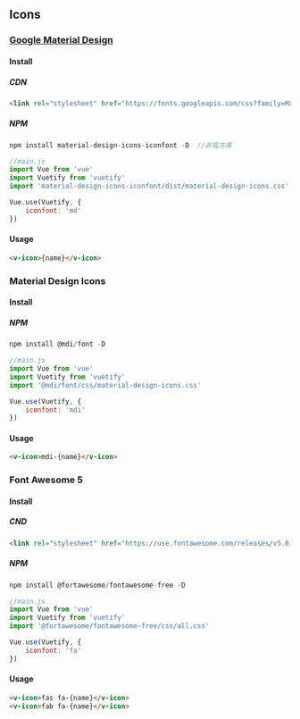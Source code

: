 ## Icons
### [Google Material Design](https://material.io/tools/icons/?style=baseline)
#### Install
##### CDN
```html
<link rel="stylesheet" href="https://fonts.googleapis.com/css?family=Material+Icons">
```
##### NPM
```js
npm install material-design-icons-iconfont -D  //非官方库

//main.js
import Vue from 'vue'
import Vuetify from 'vuetify'
import 'material-design-icons-iconfont/dist/material-design-icons.css'

Vue.use(Vuetify, {
    iconfont: 'md'
})
```
#### Usage
```html
<v-icon>{name}</v-icon>
```
### Material Design Icons
#### Install
##### NPM
```js
npm install @mdi/font -D

//main.js
import Vue from 'vue'
import Vuetify from 'vuetify'
import '@mdi/font/css/material-design-icons.css'

Vue.use(Vuetify, {
    iconfont: 'mdi'
})
```
#### Usage
```html
<v-icon>mdi-{name}</v-icon>
```
### Font Awesome 5
#### Install
##### CND
```html
<link rel="stylesheet" href="https://use.fontawesome.com/releases/v5.6.1/css/all.css">
```
##### NPM
```js
npm install @fortawesome/fontawesome-free -D

//main.js
import Vue from 'vue'
import Vuetify from 'vuetify'
import '@fortawesome/fontawesome-free/css/all.css'

Vue.use(Vuetify, {
    iconfont: 'fa'
})
```
#### Usage
```html
<v-icon>fas fa-{name}</v-icon>
<v-icon>fab fa-{name}</v-icon>
```

